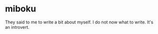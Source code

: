 # miboku
They said to me to write a bit about myself. 
I do not now what to write. It's an introvert.
